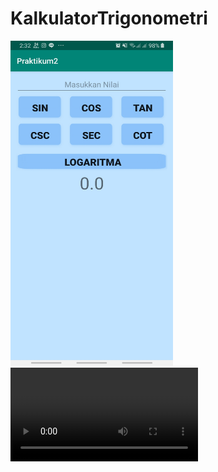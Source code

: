 # KalkulatorTrigonometri
<img src="images.jpg" alt="calcTrigonometry" height="520" width="260">
<video src="https://drive.google.com/file/d/1IU0v6B6vga7GemYh-cUYzLknKJfFg6-x/view">
